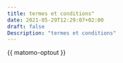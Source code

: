 ```yaml
---
title: termes et conditions"
date: 2021-05-29T12:29:07+02:00
draft: false
Description: "termes et conditions"
---
```





{{ matomo-optout }}